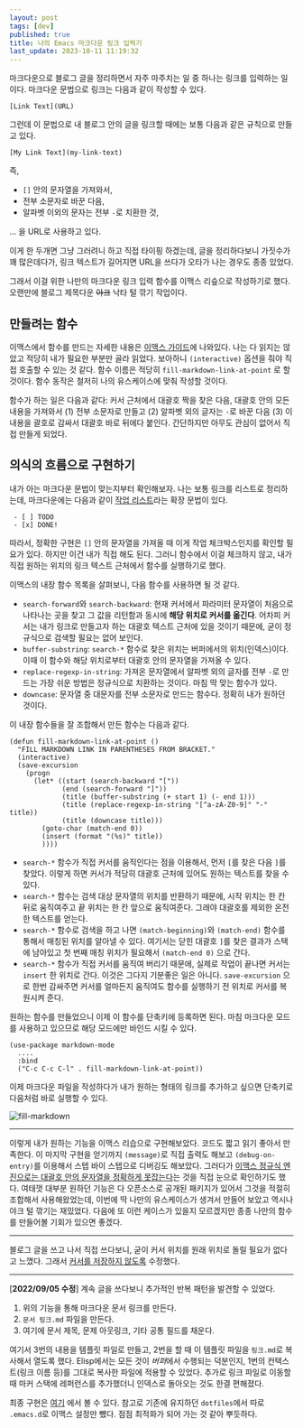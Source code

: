 ```yaml
---
layout: post
tags: [dev]
published: true
title: 나의 Emacs 마크다운 링크 입력기
last_update: 2023-10-11 11:19:32
---
```


 마크다운으로 블로그 글을 정리하면서 자주 마주치는 일 중 하나는 링크를
 입력하는 일이다. 마크다운 문법으로 링크는 다음과 같이 작성할 수 있다.

```
[Link Text](URL)
```

 그런데 이 문법으로 내 블로그 안의 글을 링크할 때에는 보통 다음과 같은
 규칙으로 만들고 있다.

```
[My Link Text](my-link-text)
```

 즉,
 - `[]` 안의 문자열을 가져와서,
 - 전부 소문자로 바꾼 다음,
 - 알파벳 이외의 문자는 전부 `-`로 치환한 것,

... 을 URL로 사용하고 있다.

 이게 한 두개면 그냥 그러려니 하고 직접 타이핑 하겠는데, 글을
 정리하다보니 가짓수가 꽤 많은데다가, 링크 텍스트가 길어지면 URL을
 쓰다가 오타가 나는 경우도 종종 있었다.

 그래서 이걸 위한 나만의 마크다운 링크 입력 함수를 이맥스 리슾으로
 작성하기로 했다. 오랜만에 블로그 제목다운 ~~야크~~ 낙타 털 깎기
 작업이다.

## 만들려는 함수

 이맥스에서 함수를 만드는 자세한 내용은 [이맥스
 가이드](https://www.gnu.org/software/emacs/manual/html_node/eintr/defun.html)에
 나와있다. 나는 다 읽지는 않았고 적당히 내가 필요한 부분만 골라
 읽었다. 보아하니 `(interactive)` 옵션을 줘야 직접 호출할 수 있는 것
 같다. 함수 이름은 적당히 `fill-markdown-link-at-point` 로 할
 것이다. 함수 동작은 철저히 나의 유스케이스에 맞춰 작성할 것이다.

 함수가 하는 일은 다음과 같다: 커서 근처에서 대괄호 짝을 찾은 다음,
 대괄호 안의 모든 내용을 가져와서 (1) 전부 소문자로 만들고 (2) 알파벳
 외의 글자는 `-`로 바꾼 다음 (3) 이 내용을 괄호로 감싸서 대괄호 바로
 뒤에다 붙인다. 간단하지만 아무도 관심이 없어서 직접 만들게 되었다.


## 의식의 흐름으로 구현하기

 내가 아는 마크다운 문법이 맞는지부터 확인해보자. 나는 보통 링크를
 리스트로 정리하는데, 마크다운에는 다음과 같이 [작업
 리스트](https://www.markdownguide.org/extended-syntax/#task-lists)라는
 확장 문법이 있다.

```
 - [ ] TODO
 - [x] DONE!
```

 따라서, 정확한 구현은 `[]` 안의 문자열을 가져올 때 이게 작업
 체크박스인지를 확인할 필요가 있다. 하지만 이건 내가 직접 해도
 된다. 그러니 함수에서 이걸 체크하지 않고, 내가 직접 원하는 위치의
 링크 텍스트 근처에서 함수를 실행하기로 했다.

 이맥스의 내장 함수 목록을 살펴보니, 다음 함수를 사용하면 될 것 같다.
 - `search-forward`와 `search-backward`: 현재 커서에서 파라미터
   문자열이 처음으로 나타나는 곳을 찾고 그 값을 리턴함과 동시에 **해당
   위치로 커서를 옮긴다**. 어차피 커서는 내가 링크로 만들고자 하는
   대괄호 텍스트 근처에 있을 것이기 때문에, 굳이 정규식으로 검색할
   필요는 없어 보인다.
 - `buffer-substring`: `search-*` 함수로 찾은 위치는 버퍼에서의
   위치(인덱스)이다. 이때 이 함수와 해당 위치로부터 대괄호 안의
   문자열을 가져올 수 있다.
 - `replace-regexp-in-string`: 가져온 문자열에서 알파벳 외의 글자를
   전부 `-`로 만드는 가장 쉬운 방법은 정규식으로 치환하는 것이다. 마침
   딱 맞는 함수가 있다.
 - `downcase`: 문자열 중 대문자를 전부 소문자로 만드는 함수다. 정확히
   내가 원하던 것이다.

 이 내장 함수들을 잘 조합해서 만든 함수는 다음과 같다.

```elisp
(defun fill-markdown-link-at-point ()
  "FILL MARKDOWN LINK IN PARENTHESES FROM BRACKET."
  (interactive)
  (save-excursion
    (progn
      (let* ((start (search-backward "["))
             (end (search-forward "]"))
             (title (buffer-substring (+ start 1) (- end 1)))
             (title (replace-regexp-in-string "[^a-zA-Z0-9]" "-" title))
             (title (downcase title)))
        (goto-char (match-end 0))
        (insert (format "(%s)" title))
        ))))
```

 - `search-*` 함수가 직접 커서를 움직인다는 점을 이용해서, 먼저 `[`를
   찾은 다음 `]`를 찾았다. 이렇게 하면 커서가 적당히 대괄호 근처에
   있어도 원하는 텍스트를 찾을 수 있다.
 - `search-*` 함수는 검색 대상 문자열의 위치를 반환하기 때문에, 시작
   위치는 한 칸 뒤로 움직여주고 끝 위치는 한 칸 앞으로
   움직여준다. 그래야 대괄호를 제외한 온전한 텍스트를 얻는다.
 - `search-*` 함수로 검색을 하고 나면 `(match-beginning)`와
   `(match-end)` 함수를 통해서 매칭된 위치를 알아낼 수 있다. 여기서는
   닫힌 대괄호 `]`를 찾은 결과가 스택에 남아있고 첫 번째 매칭 위치가
   필요해서 `(match-end 0)` 으로 간다.
 - `search-*` 함수가 직접 커서를 움직여 버리기 때문에, 실제로 작업이
   끝나면 커서는 `insert` 한 위치로 간다. 이것은 그다지 기분좋은 일은
   아니다. `save-excursion` 으로 한번 감싸주면 커서를 얼마든지
   움직여도 함수를 실행하기 전 위치로 커서를 복원시켜 준다.

 원하는 함수를 만들었으니 이제 이 함수를 단축키에 등록하면 된다. 마침
 마크다운 모드를 사용하고 있으므로 해당 모드에만 바인드 시킬 수 있다.

```elisp
(use-package markdown-mode
  ....
  :bind
  ("C-c C-c C-l" . fill-markdown-link-at-point))
```

 이제 마크다운 파일을 작성하다가 내가 원하는 형태의 링크를 추가하고
 싶으면 단축키로 다음처럼 바로 실행할 수 있다.

![fill-markdown]({{site.url}}/assets/img/fill-markdown.gif)

---

 이렇게 내가 원하는 기능을 이맥스 리습으로 구현해보았다. 코드도 짧고
 읽기 좋아서 만족한다. 이 마지막 구현을 얻기까지 `(message)`로 직접
 출력도 해보고 `(debug-on-entry)`를 이용해서 스텝 바이 스텝으로
 디버깅도 해보았다. 그러다가 [이맥스 정규식 엔진으로는 대괄호 안의
 문자열을 정확하게 못잡는다](https://stackoverflow.com/a/11865109)는
 것을 직접 눈으로 확인하기도 했다. 여태껏 대부분 원하던 기능은 다
 오픈소스로 공개된 패키지가 있어서 그것을 적절히 조합해서
 사용해왔었는데, 이번에 딱 나만의 유스케이스가 생겨서 만들어 보았고
 역시나 야크 털 깎기는 재밌었다. 다음에 또 이런 케이스가 있을지
 모르겠지만 종종 나만의 함수를 만들어볼 기회가 있으면 좋겠다.

---

 블로그 글을 쓰고 나서 직접 쓰다보니, 굳이 커서 위치를 원래 위치로
 돌릴 필요가 없다고 느꼈다. 그래서 [커서를 저장하지
 않도록](https://github.com/sangwoo-joh/dotfiles/commit/0d8755deeee8245ed201472fa31e664866f01a30)
 수정했다.

---

 [**2022/09/05 수정**] 계속 글을 쓰다보니 추가적인 반복 패턴을
 발견할 수 있었다.
 1. 위의 기능을 통해 마크다운 문서 링크를 만든다.
 2. `문서 링크.md` 파일을 만든다.
 3. 여기에 문서 제목, 문제 아웃링크, 기타 공통 필드를 채운다.

 여기서 3번의 내용을 템플릿 파일로 만들고, 2번을 할 때 이 템플릿
 파일을 `링크.md`로 복사해서 열도록 했다. Elisp에서는 모든 것이
 *버퍼*에서 수행되는 덕분인지, 1번의 컨텍스트(링크 이름 등)를 그대로
 복사한 파일에 적용할 수 있었다. 추가로 링크 파일로 이동할 때 마커
 스택에 레퍼런스를 추가했더니 인덱스로 돌아오는 것도 한결 편해졌다.


 최종 구현은
 [여기](https://github.com/sangwoo-joh/.emacs.d/blob/trunk/lisp/others.el#L7-L114)
 에서 볼 수 있다. 참고로 기존에 유지하던 `dotfiles`에서 따로
 `.emacs.d`로 이맥스 설정만 뺐다. 점점 최적화가 되어 가는 것 같아
 뿌듯하다.
